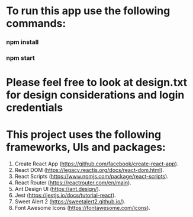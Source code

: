 # To run this app use the following commands:
### npm install
### npm start

# Please feel free to look at design.txt for design considerations and login credentials

# This project uses the following frameworks, UIs and packages:
1. Create React App (https://github.com/facebook/create-react-app).
2. React DOM (https://legacy.reactjs.org/docs/react-dom.html).
3. React Scripts (https://www.npmjs.com/package/react-scripts).
4. React Router (https://reactrouter.com/en/main).
5. Ant Design UI (https://ant.design/).
5. Jest (https://jestjs.io/docs/tutorial-react).
6. Sweet Alert 2 (https://sweetalert2.github.io/).
7. Font Awesome Icons (https://fontawesome.com/icons).



